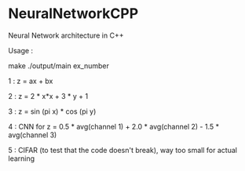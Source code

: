 # NeuralNetworkCPP
Neural Network architecture in C++

Usage :

make
./output/main ex_number

1 : z = ax + bx

2 : z = 2 * x*x + 3 * y + 1

3 : z = sin (pi x) * cos (pi y) 

4 : CNN for z = 0.5 * avg(channel 1) + 2.0 * avg(channel 2) - 1.5 * avg(channel 3)

5 : CIFAR (to test that the code doesn't break), way too small for actual learning